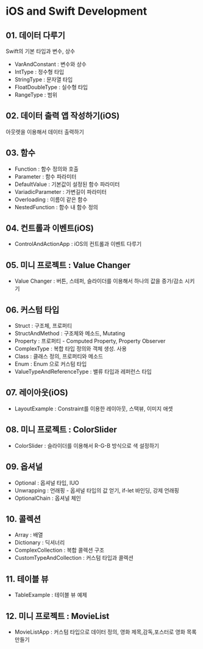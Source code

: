 # iOS and Swift Development

## 01. 데이터 다루기

Swift의 기본 타입과 변수, 상수

- VarAndConstant : 변수와 상수
- IntType : 정수형 타입
- StringType : 문자열 타입
- FloatDoubleType : 실수형 타입
- RangeType : 범위

## 02. 데이터 출력 앱 작성하기(iOS)

아웃렛을 이용해서 데이터 출력하기

## 03. 함수

- Function : 함수 정의와 호출
- Parameter : 함수 파라미터
- DefaultValue : 기본값이 설정된 함수 파라미터
- VariadicParameter : 가변길이 파라미터
- Overloading : 이름이 같은 함수
- NestedFunction : 함수 내 함수 정의

## 04. 컨트롤과 이벤트(iOS)

- ControlAndActionApp : iOS의 컨트롤과 이벤트 다루기

## 05. 미니 프로젝트 : Value Changer

- Value Changer : 버튼, 스테퍼, 슬라이더를 이용해서 하나의 값을 증가/감소 시키기

## 06. 커스텀 타입

- Struct : 구조체, 프로퍼티
- StructAndMethod : 구조체와 메소드, Mutating
- Property : 프로퍼티 - Computed Property, Property Observer
- ComplexType : 복합 타입 정의와 객체 생성. 사용
- Class : 클래스 정의, 프로퍼티와 메소드
- Enum : Enum 으로 커스텀 타입
- ValueTypeAndReferenceType : 밸류 타입과 레퍼런스 타입

## 07. 레이아웃(iOS)

- LayoutExample : Constraint를 이용한 레이아웃, 스택뷰, 이미지 애셋

## 08. 미니 프로젝트 : ColorSlider

- ColorSlider : 슬라이더를 이용해서 R-G-B 방식으로 색 설정하기

## 09. 옵셔널

- Optional : 옵셔널 타입, IUO
- Unwrapping : 언래핑 - 옵셔널 타입의 값 얻기, if-let 바인딩, 강제 언래핑
- OptionalChain : 옵셔널 체인

## 10. 콜렉션

- Array : 배열
- Dictionary : 딕셔너리
- ComplexCollection : 복합 콜렉션 구조
- CustomTypeAndCollection : 커스텀 타입과 콜렉션

## 11. 테이블 뷰

- TableExample : 테이블 뷰 예제

## 12. 미니 프로젝트 : MovieList

- MovieListApp : 커스텀 타입으로 데이터 정의, 영화 제목,감독,포스터로 영화 목록 만들기

